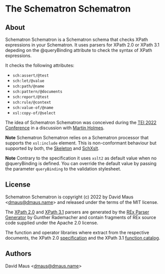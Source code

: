 # The Schematron Schematron

## About

Schematron Schematron is a Schematron schema that checks XPath expressions in your Schematron. It uses parsers for XPath
2.0 or XPath 3.1 depeding on the @‍queryBinding attribute to check the syntax of XPath expressions.

It checks the following attributes:

- ```sch:assert/@test```
- ```sch:let/@value```
- ```sch:path/@name```
- ```sch:pattern/@documents```
- ```sch:report/@test```
- ```sch:rule/@context```
- ```sch:value-of/@name```
- ```xsl:copy-of/@select```

The idea of Schematron Schematron was conceived during the [TEI 2022 Conference](https://conferences.ncl.ac.uk/tei2022/)
in a discussion with [Martin Holmes](https://github.com/martindholmes).

**Note** Schematron Schematron relies on a Schematron processor that supports the ```xsl:include``` element. This is
non-conformant behaviour but supported by both, the [Skeleton](https://github.com/schematron/schematron) and
[SchXslt](https://github.com/schxslt/schxslt).

**Note** Contrary to the specification it uses ```xslt2``` as default value when no @‍queryBinding is defined. You can override
the default value by passing the parameter ```queryBinding``` to the validation stylesheet.

## License

Schematron Schematron is copyright (c) 2022 by David Maus &lt;dmaus@dmaus.name&gt; and released under the terms of the
MIT license.

The [XPath 2.0](src/main/resources/xpath20.xslt) and [XPath 3.1](src/main/resources/xpath31.xslt) parsers are generated
by the [REx Parser Generator](https://bottlecaps.de/rex/) by Gunther Rademacher and contain fragments of REx source code
supplied under the Apache 2.0 license.

The function and operator libraries where extract from the respective documents, the XPath 2.0
[specification](https://www.w3.org/TR/2010/REC-xpath-functions-20101214/xpath-functions-20101214.xml) and the XPath 3.1
[function catalog](https://www.w3.org/TR/2017/REC-xpath-functions-31-20170321/function-catalog.xml).

## Authors

David Maus &lt;dmaus@dmaus.name&gt;

